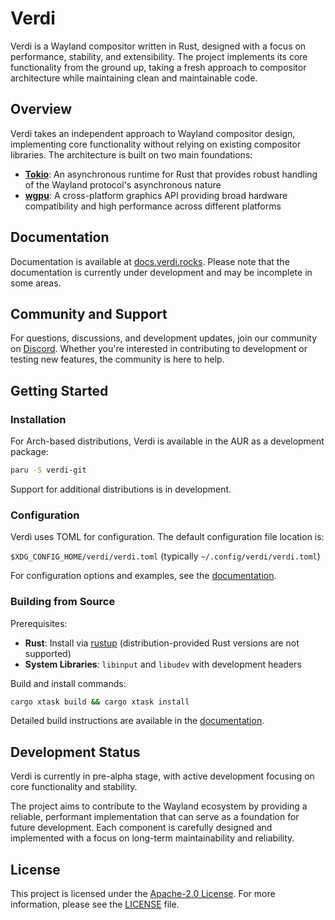 # Verdi

Verdi is a Wayland compositor written in Rust, designed with a focus on
performance, stability, and extensibility. The project implements its core
functionality from the ground up, taking a fresh approach to compositor
architecture while maintaining clean and maintainable code.

## Overview

Verdi takes an independent approach to Wayland compositor design, implementing
core functionality without relying on existing compositor libraries. The
architecture is built on two main foundations:

- **[Tokio](https://github.com/tokio-rs/tokio)**: An asynchronous runtime for
  Rust that provides robust handling of the Wayland protocol's asynchronous
  nature
- **[wgpu](https://github.com/gfx-rs/wgpu)**: A cross-platform graphics API
  providing broad hardware compatibility and high performance across different
  platforms

## Documentation

Documentation is available at [docs.verdi.rocks](https://docs.verdi.rocks).
Please note that the documentation is currently under development and may be
incomplete in some areas.

## Community and Support

For questions, discussions, and development updates, join our community on
[Discord](https://chat.verdi.rocks). Whether you're interested in contributing
to development or testing new features, the community is here to help.

## Getting Started

### Installation

For Arch-based distributions, Verdi is available in the AUR as a development
package:

```bash
paru -S verdi-git
```

Support for additional distributions is in development.

### Configuration

Verdi uses TOML for configuration. The default configuration file location is:

`$XDG_CONFIG_HOME/verdi/verdi.toml` (typically `~/.config/verdi/verdi.toml`)

For configuration options and examples, see the
[documentation](https://docs.verdi.rocks/configuration).

### Building from Source

Prerequisites:

- **Rust**: Install via [rustup](https://rustup.rs/) (distribution-provided Rust
  versions are not supported)
- **System Libraries**: `libinput` and `libudev` with development headers

Build and install commands:

```bash
cargo xtask build && cargo xtask install
```

Detailed build instructions are available in the
[documentation](https://docs.verdi.rocks/building).

## Development Status

Verdi is currently in pre-alpha stage, with active development focusing on core
functionality and stability.

The project aims to contribute to the Wayland ecosystem by providing a reliable,
performant implementation that can serve as a foundation for future development.
Each component is carefully designed and implemented with a focus on long-term
maintainability and reliability.

## License

This project is licensed under the
[Apache-2.0 License](http://www.apache.org/licenses/LICENSE-2.0). For more
information, please see the [LICENSE](LICENSE) file.
